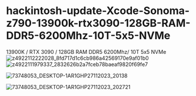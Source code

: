 # hackintosh-update-Xcode-Sonoma-z790-13900k-rtx3090-128GB-RAM-DDR5-6200Mhz-10T-5x5-NVMe
13900K / RTX 3090 / 128GB RAM DDR5 6200Mhz/ 10T 5x5 NVMe
![z4922112222028_8fd717d1c6cb986a42569170e9af01b0](https://github.com/sonvirgo/hackintosh-update-Xcode-Sonoma-z790-13900k-rtx3090-128GB-DDR5-6200Mhz/assets/10823037/86253f06-f0b5-431e-aebd-9472a4a69fc8)
![z4922111979337_2832626b2a7fceb78baeaf9820f69fe7](https://github.com/sonvirgo/hackintosh-update-Xcode-Sonoma-z790-13900k-rtx3090-128GB-DDR5-6200Mhz/assets/10823037/bb8aa2ea-cd05-49c2-ba89-2df38a309819)


![73748053_DESKTOP-1AR1GHP27112023_20138](https://github.com/sonvirgo/hackintosh-update-Xcode-Sonoma-z790-13900k-rtx3090/assets/10823037/4d4f0cc1-6e1c-4c1a-a429-4ee36de74df2)

![73748053_DESKTOP-1AR1GHP27112023_202721](https://github.com/sonvirgo/hackintosh-update-Xcode-Sonoma-z790-13900k-rtx3090/assets/10823037/1494c4a6-c67a-48f4-b58c-347280a6bd02)
